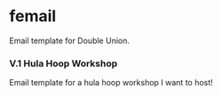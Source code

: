femail
======

Email template for Double Union. 

### V.1 Hula Hoop Workshop

Email template for a hula hoop workshop I want to host!